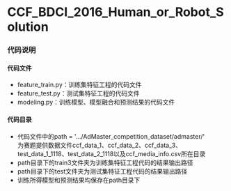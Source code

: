 # CCF_BDCI_2016_Human_or_Robot_Solution
###  代码说明

#### 代码文件

* feature_train.py：训练集特征工程的代码文件
* feature_test.py：测试集特征工程的代码文件
* modeling.py：训练模型、模型融合和预测结果的代码文件

#### 代码目录

* 代码文件中的path = '…/AdMaster_competition_dataset/admaster/'    
  为赛题提供数据文件ccf_data_1、ccf_data_2、ccf_data_3、test_data_1_1118、test_data_2_1118以及ccf_media_info.csv所在目录
* path目录下的train3文件夹为训练集特征工程代码的结果输出路径
* path目录下的test文件夹为测试集特征工程代码的结果输出路径
* 训练所得模型和预测结果均保存在path目录下

​
